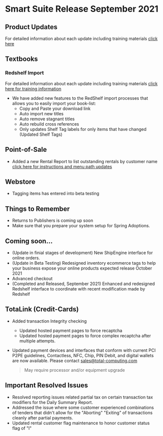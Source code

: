 # Smart Suite Release September 2021

<PageHeader />

## Product Updates

For detailed information about each update including training materials [click here](https://training.total-computing.com/dwkb/tech-update/)
  
## Textbooks
### Redshelf Import 
For detailed information about each update including training materials [click here for training information](https://training.total-computing.com/dwkb/tech-update/)
* We have added new features to the RedShelf import processes that allows you to easily import your book-list:
  * Copy and Paste your download link
  * Auto import new titles
  * Auto remove stagnant titles
  * Auto rebuild cross references
  * Only updates Shelf Tag labels for only items that have changed (Updated Shelf Tags)

## Point-of-Sale
* Added a new Rental Report to list outstanding rentals by customer name [click here for instructions and menu path updates](https://training.total-computing.com/dwkb/)

## Webstore
* Tagging items has entered into beta testing 

## Things to Remember
* Returns to Publishers is coming up soon
* Make sure that you prepare your system setup for Spring Adoptions.

## Coming soon...
*  (Update in finial stages of development) New ShipEngine interface for online orders.
*  (Update in Beta Testing) Redesigned inventory ecommerce tags to help your business expose your online products expected release October 2021
*  Advanced checkout
*  (Completed and Released, September 2021) Enhanced and redesigned Redshelf interface to coordinate with  recent modification made by Redshelf

## TotaLink (Credit-Cards)
* Added transaction Integrity checking
  * Updated hosted payment pages to force recaptcha 
  * Updated hosted payment pages to force complex recaptcha after multiple attempts.
* Updated payment devices and interfaces that conform with current PCI P2PE guidelines, Contactless, NFC, Chip, PIN Debit, and digital wallets are now available. Please contact [sales@total-computing.com](mailto:sales@total-computing.com)

    > May require processor and/or equipment upgrade


## Important Resolved Issues

* Resolved reporting issues related partial tax on certain transaction tax modifiers for the Daily Summary Report.
* Addressed the issue where some customer experienced combinations of tenders that didn't allow for the "Aborting" "Exiting" of transactions cleanly after partial payments.
* Updated rental customer flag maintenance to honor customer status flag of "I"

<PageFooter />